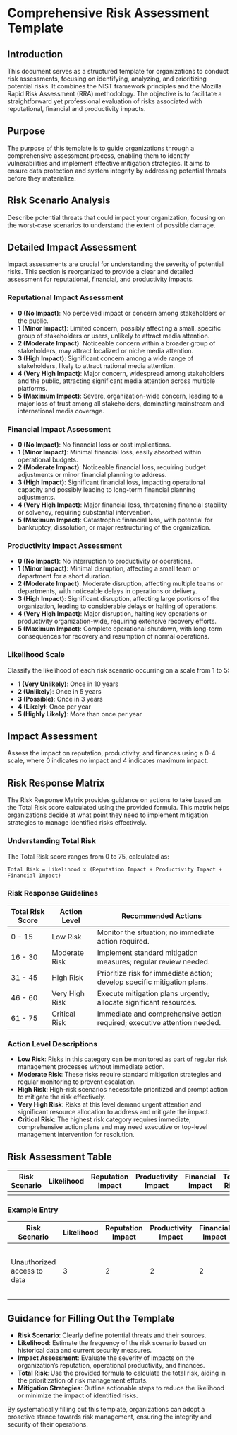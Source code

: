 # Comprehensive Risk Assessment Template

## Introduction

This document serves as a structured template for organizations to conduct risk assessments, focusing on identifying, analyzing, and prioritizing potential risks. It combines the NIST framework principles and the Mozilla Rapid Risk Assessment (RRA) methodology. The objective is to facilitate a straightforward yet professional evaluation of risks associated with reputational, financial and productivity impacts.

## Purpose

The purpose of this template is to guide organizations through a comprehensive assessment process, enabling them to identify vulnerabilities and implement effective mitigation strategies. It aims to ensure data protection and system integrity by addressing potential threats before they materialize.

## Risk Scenario Analysis

Describe potential threats that could impact your organization, focusing on the worst-case scenarios to understand the extent of possible damage.

## Detailed Impact Assessment

Impact assessments are crucial for understanding the severity of potential risks. This section is reorganized to provide a clear and detailed assessment for reputational, financial, and productivity impacts.

### Reputational Impact Assessment

- **0 (No Impact)**: No perceived impact or concern among stakeholders or the public.
- **1 (Minor Impact)**: Limited concern, possibly affecting a small, specific group of stakeholders or users, unlikely to attract media attention.
- **2 (Moderate Impact)**: Noticeable concern within a broader group of stakeholders, may attract localized or niche media attention.
- **3 (High Impact)**: Significant concern among a wide range of stakeholders, likely to attract national media attention.
- **4 (Very High Impact)**: Major concern, widespread among stakeholders and the public, attracting significant media attention across multiple platforms.
- **5 (Maximum Impact)**: Severe, organization-wide concern, leading to a major loss of trust among all stakeholders, dominating mainstream and international media coverage.

### Financial Impact Assessment

- **0 (No Impact)**: No financial loss or cost implications.
- **1 (Minor Impact)**: Minimal financial loss, easily absorbed within operational budgets.
- **2 (Moderate Impact)**: Noticeable financial loss, requiring budget adjustments or minor financial planning to address.
- **3 (High Impact)**: Significant financial loss, impacting operational capacity and possibly leading to long-term financial planning adjustments.
- **4 (Very High Impact)**: Major financial loss, threatening financial stability or solvency, requiring substantial intervention.
- **5 (Maximum Impact)**: Catastrophic financial loss, with potential for bankruptcy, dissolution, or major restructuring of the organization.

### Productivity Impact Assessment

- **0 (No Impact)**: No interruption to productivity or operations.
- **1 (Minor Impact)**: Minimal disruption, affecting a small team or department for a short duration.
- **2 (Moderate Impact)**: Moderate disruption, affecting multiple teams or departments, with noticeable delays in operations or delivery.
- **3 (High Impact)**: Significant disruption, affecting large portions of the organization, leading to considerable delays or halting of operations.
- **4 (Very High Impact)**: Major disruption, halting key operations or productivity organization-wide, requiring extensive recovery efforts.
- **5 (Maximum Impact)**: Complete operational shutdown, with long-term consequences for recovery and resumption of normal operations.

### Likelihood Scale

Classify the likelihood of each risk scenario occurring on a scale from 1 to 5:
- **1 (Very Unlikely)**: Once in 10 years
- **2 (Unlikely)**: Once in 5 years
- **3 (Possible)**: Once in 3 years
- **4 (Likely)**: Once per year
- **5 (Highly Likely)**: More than once per year

## Impact Assessment

Assess the impact on reputation, productivity, and finances using a 0-4 scale, where 0 indicates no impact and 4 indicates maximum impact.

## Risk Response Matrix

The Risk Response Matrix provides guidance on actions to take based on the Total Risk score calculated using the provided formula. This matrix helps organizations decide at what point they need to implement mitigation strategies to manage identified risks effectively.

### Understanding Total Risk

The Total Risk score ranges from 0 to 75, calculated as:
```
Total Risk = Likelihood x (Reputation Impact + Productivity Impact + Financial Impact)
```
### Risk Response Guidelines

| Total Risk Score | Action Level      | Recommended Actions                                             |
|------------------|-------------------|-----------------------------------------------------------------|
| 0 - 15           | Low Risk          | Monitor the situation; no immediate action required.            |
| 16 - 30          | Moderate Risk     | Implement standard mitigation measures; regular review needed.  |
| 31 - 45          | High Risk         | Prioritize risk for immediate action; develop specific mitigation plans. |
| 46 - 60          | Very High Risk    | Execute mitigation plans urgently; allocate significant resources. |
| 61 - 75          | Critical Risk     | Immediate and comprehensive action required; executive attention needed. |

### Action Level Descriptions

- **Low Risk**: Risks in this category can be monitored as part of regular risk management processes without immediate action.
- **Moderate Risk**: These risks require standard mitigation strategies and regular monitoring to prevent escalation.
- **High Risk**: High-risk scenarios necessitate prioritized and prompt action to mitigate the risk effectively.
- **Very High Risk**: Risks at this level demand urgent attention and significant resource allocation to address and mitigate the impact.
- **Critical Risk**: The highest risk category requires immediate, comprehensive action plans and may need executive or top-level management intervention for resolution.

## Risk Assessment Table

| Risk Scenario | Likelihood | Reputation Impact | Productivity Impact | Financial Impact | Total Risk | Mitigation Strategies |
|---------------|------------|-------------------|---------------------|------------------|------------|-----------------------|
|               |            |                   |                     |                  |            |                       |

### Example Entry

| Risk Scenario                   | Likelihood | Reputation Impact | Productivity Impact | Financial Impact | Total Risk | Mitigation Strategies       |
|---------------------------------|------------|-------------------|---------------------|------------------|------------|-----------------------------|
| Unauthorized access to data     | 3          | 2                 | 2                   | 2                | Calculated | Implement access controls, conduct security audits |


## Guidance for Filling Out the Template

- **Risk Scenario**: Clearly define potential threats and their sources.
- **Likelihood**: Estimate the frequency of the risk scenario based on historical data and current security measures.
- **Impact Assessment**: Evaluate the severity of impacts on the organization’s reputation, operational productivity, and finances.
- **Total Risk**: Use the provided formula to calculate the total risk, aiding in the prioritization of risk management efforts.
- **Mitigation Strategies**: Outline actionable steps to reduce the likelihood or minimize the impact of identified risks.

By systematically filling out this template, organizations can adopt a proactive stance towards risk management, ensuring the integrity and security of their operations.

